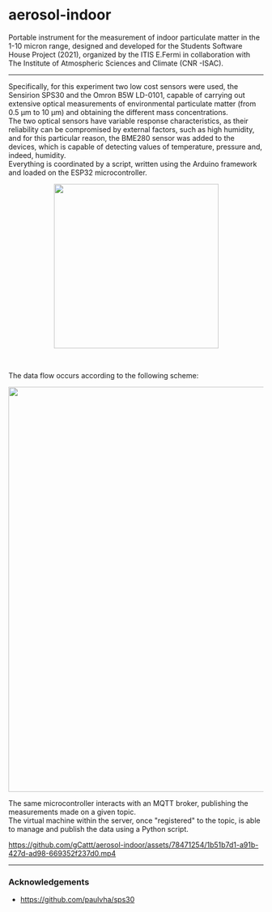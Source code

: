 # aerosol-indoor

Portable instrument for the measurement of indoor particulate matter in the 1-10 micron range, designed and developed for the Students Software House Project (2021), organized by the ITIS E.Fermi in collaboration with The Institute of Atmospheric Sciences and Climate (CNR -ISAC).

<hr>

Specifically, for this experiment two low cost sensors were used, the Sensirion SPS30 and the Omron B5W LD-0101, capable of carrying out extensive optical measurements of environmental particulate matter (from 0.5 μm to 10 μm) and obtaining the different mass concentrations.\
The two optical sensors have variable response characteristics, as their reliability can be compromised by external factors, such as high humidity, and for this particular reason, the BME280 sensor was added to the devices, which is capable of detecting values ​​of temperature, pressure and, indeed, humidity.\
Everything is coordinated by a script, written using the Arduino framework and loaded on the ESP32 microcontroller.
<p align="center"><img src="https://github.com/gCattt/aerosol-indoor/assets/78471254/4bf941d9-002f-4254-9bc5-83eeef25ca56" width=325></p>

<br>

The data flow occurs according to the following scheme:
<p align="center"><img src="https://github.com/gCattt/aerosol-indoor/assets/78471254/86c8b352-81bf-419d-b6bf-23e2058fc22e" width=800></p>

The same microcontroller interacts with an MQTT broker, publishing the measurements made on a given topic.\
The virtual machine within the server, once "registered" to the topic, is able to manage and publish the data using a Python script.
<br>

https://github.com/gCattt/aerosol-indoor/assets/78471254/1b51b7d1-a91b-427d-ad98-669352f237d0.mp4

<hr>

### Acknowledgements
- https://github.com/paulvha/sps30
